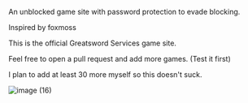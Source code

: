 
An unblocked game site with password protection to evade blocking.

Inspired by foxmoss

This is the official Greatsword Services game site.

Feel free to open a pull request and add more games. (Test it first)

I plan to add at least 30 more myself so this doesn't suck.

![image (16)](https://github.com/Tacogamerman/Sword-Games/assets/119009502/7d94dc4d-5d13-4d5b-8413-8951676cded8)

